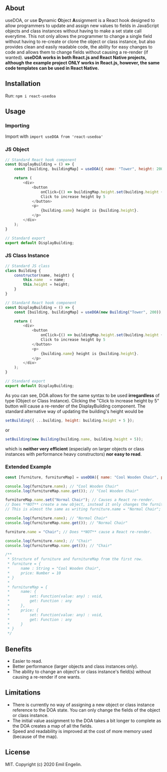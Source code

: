 ## About
useDOA, or use **D**ynamic **O**bject **A**ssignment is a React hook designed to allow programmers to update and assign new values to fields in JavaScript objects and class instances without having to make a set state call everytime. This not only allows the programmer to change a single field without having to re-create or clone the object or class instance, but also provides clean and easily readable code, the ability for easy changes to code and allows them to change fields without causing a re-render (if wanted). **useDOA works in both React.js and React Native projects, although the example project ONLY works in React.js, however, the same code templates can be used in React Native.**

## Installation
Run: `npm i react-usedoa`

## Usage
### Importing
Import with `import useDOA from 'react-usedoa'`

### JS Object
```javascript
// Standard React hook component
const DisplayBuilding = () => {
    const [building, buildingMap] = useDOA({ name: "Tower", height: 200 });

    return (
        <div>
            <button
                onClick={() => buildingMap.height.set(building.height + 5)}>
                Click to increase height by 5
            </button>
            <p>
                {building.name} height is {building.height}.
            </p>
        </div>
    );
}

// Standard export
export default DisplayBuilding;
```

### JS Class Instance
```javascript
// Standard JS class
class Building {
    constructor(name, height) {
        this.name   = name;
        this.height = height;
    }
}

// Standard React hook component
const DisplayBuilding = () => {
    const [building, buildingMap] = useDOA(new Building("Tower", 200));

    return (
        <div>
            <button
                onClick={() => buildingMap.height.set(building.height + 5)}>
                Click to increase height by 5
            </button>
            <p>
                {building.name} height is {building.height}.
            </p>
        </div>
    );
}

// Standard export
export default DisplayBuilding;
```

As you can see, DOA allows for the same syntax to be used **irregardless** of type (Object or Class Instance). Clicking the "Click to increase height by 5" button will cause a re-render of the DisplayBuilding component. The standard alternative way of updating the building's height would be
```javascript
setBuilding({ ...building, height: building.height + 5 });
```
or
```javascript
setBuilding(new Building(building.name, building.height + 5));
```
which is **neither very efficient** (especially on larger objects or class instances with performance heavy constructors) **nor easy to read**.

### Extended Example
```javascript
const [furniture, furnitureMap] = useDOA({ name: "Cool Wooden Chair", price: 10 });

console.log(furniture.name); // "Cool Wooden Chair"
console.log(furnitureMap.name.get()); // "Cool Wooden Chair"

furnitureMap.name.set("Normal Chair"); // Causes a React re-render.
// Does **NOT** create a new object, instead it only changes the furniture's name field.
// This is almost the same as writing furniture.name = "Normal Chair"; except for one key difference, as you will see below.

console.log(furniture.name); // "Normal Chair"
console.log(furnitureMap.name.get()); // "Normal Chair"

furniture.name = "Chair"; // Does **NOT** cause a React re-render.

console.log(furniture.name); // "Chair"
console.log(furnitureMap.name.get()); // "Chair"

/**
 * Structure of furniture and furnitureMap from the first row.
 * furniture = {
 *     name : String = "Cool Wooden Chair",
 *     price: Number = 10
 * }
 * 
 * furnitureMap = {
 *     name: {
 *         set: Function(value: any) : void,
 *         get: Function : any
 *     },
 *     price: {
 *         set: Function(value: any) : void,
 *         get: Function : any
 *     }
 * }
 */
```

## Benefits
* Easier to read.
* Better performance (larger objects and class instances only).
* The ability to change an object's or class instance's field(s) without causing a re-render if one wants.

## Limitations
* There is currently no way of assigning a new object or class instance reference to the DOA state. You can only change the fields of the object or class instance.
* The initial value assignment to the DOA takes a bit longer to complete as the DOA creates a map of all the fields.
* Speed and readability is improved at the cost of more memory used (because of the map).

## License
MIT. Copyright (c) 2020 Emil Engelin.